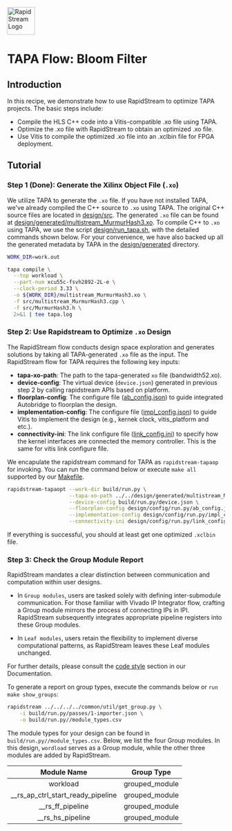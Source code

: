 <!--
Copyright (c) 2024 RapidStream Design Automation, Inc. and contributors.  All rights reserved.
The contributor(s) of this file has/have agreed to the RapidStream Contributor License Agreement.
-->

<img src="https://imagedelivery.net/AU8IzMTGgpVmEBfwPILIgw/1b565657-df33-41f9-f29e-0d539743e700/128" width="64px" alt="RapidStream Logo" />

# TAPA Flow: Bloom Filter

## Introduction


In this recipe, we demonstrate how to use RapidStream to optimize TAPA projects. The basic steps include:

- Compile the HLS C++ code into a Vitis-compatible .xo file using TAPA.
- Optimize the .xo file with RapidStream to obtain an optimized .xo file.
- Use Vitis to compile the optimized .xo file into an .xclbin file for FPGA deployment.

## Tutorial

### Step 1 (Done): Generate the Xilinx Object File (`.xo`)


We utilize TAPA to generate the `.xo` file. If you have not installed TAPA, we've already compiled the C++ source to `.xo` using TAPA. The original C++ source files are located in [design/src](design/src). The generated `.xo` file can be found at [design/generated/multistream_MurmurHash3.xo](design/generated/multistream_MurmurHash3.xo). To compile C++ to `.xo` using TAPA, we use the script [design/run_tapa.sh](design/run_tapa.sh), with the detailed commands shown below. For your convenience, we have also backed up all the generated metadata by TAPA in the [design/generated](design/generated/) directory.

```bash
WORK_DIR=work.out

tapa compile \
  --top workload \
  --part-num xcu55c-fsvh2892-2L-e \
  --clock-period 3.33 \
  -o ${WORK_DIR}/multistream_MurmurHash3.xo \
  -f src/multistream_MurmurHash3.cpp \
  -f src/MurmurHash3.h \
  2>&1 | tee tapa.log
```

### Step 2: Use Rapidstream to Optimize `.xo` Design

The RapidStream flow conducts design space exploration and generates solutions  by taking all TAPA-generated `.xo` file as the input.
The RapidStream flow for TAPA requires the following key inputs:

- **tapa-xo-path**: The path to the tapa-generated `xo` file (bandwidth52.xo).
- **device-config**: The virtual device (`device.json`) generated in previous step 2 by calling rapidstream APIs based on platform.
- **floorplan-config**: The configure file ([ab_config.json](design/config/run.py/ab_config.json)) to guide integrated Autobridge to floorplan the design.
- **implementation-config**: The configure file ([impl_config.json](design/config/run.py/impl_config.json)) to guide Vitis to implement the design (e.g., kernek clock, vitis_platform and etc.).
- **connectivity-ini**: The link configure file ([link_config.ini](design/config/run.py/link_config.ini)) to specify how the kernel interfaces are connected the memory controller. This is
the same for vitis link configure file.

We encapulate the rapidstream command for TAPA as `rapidstream-tapaop` for invoking.
You can run the command below or execute `make all` supported by our [Makefile](Makefile).

```bash
rapidstream-tapaopt --work-dir build/run.py \
                    --tapa-xo-path ../../design/generated/multistream_MurmurHash3.xo \
                    --device-config build/run.py/device.json \
                    --floorplan-config design/config/run.py/ab_config.json \
                    --implementation-config design/config/run.py/impl_config.json \
                    --connectivity-ini design/config/run.py/link_config.ini
```

If everything is successful, you should at least get one optimized `.xclbin` file.

### Step 3: Check the Group Module Report


RapidStream mandates a clear distinction between communication and computation within user designs.

- In `Group modules`, users are tasked solely with defining inter-submodule communication. For those familiar with Vivado IP Integrator flow, crafting a Group module mirrors the process of connecting IPs in IPI. RapidStream subsequently integrates appropriate pipeline registers into these Group modules.

- In `Leaf modules`, users retain the flexibility to implement diverse computational patterns, as RapidStream leaves these Leaf modules unchanged.

For further details, please consult the [code style](https://docs.rapidstream-da.com/required-coding-style/) section in our Documentation.

To generate a report on group types, execute the commands below or `run make show_groups`:

```bash
rapidstream ../../../../common/util/get_group.py \
	-i build/run.py/passes/1-importer.json \
	-o build/run.py//module_types.csv
```

The module types for your design can be found in `build/run.py//module_types.csv`. Below, we list the four Group modules. In this design, `wordload` serves as a Group module, while the other three modules are added by RapidStream.

| Module Name                      | Group Type     |
|:--------------------------------:|:--------------:|
| workload                         | grouped_module |
|__rs_ap_ctrl_start_ready_pipeline | grouped_module |
|__rs_ff_pipeline                  | grouped_module |
|__rs_hs_pipeline                  | grouped_module |
